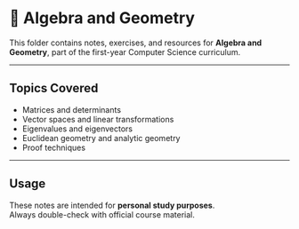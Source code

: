# 📏 Algebra and Geometry

This folder contains notes, exercises, and resources for **Algebra and Geometry**, part of the first-year Computer Science curriculum.

---

## Topics Covered

- Matrices and determinants  
- Vector spaces and linear transformations  
- Eigenvalues and eigenvectors  
- Euclidean geometry and analytic geometry  
- Proof techniques
  
---

## Usage

These notes are intended for **personal study purposes**.  
Always double-check with official course material.
